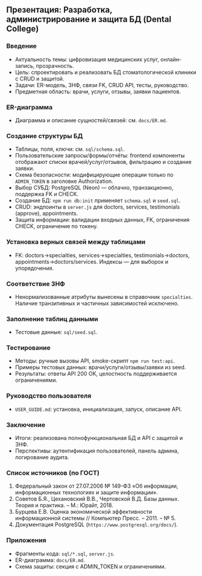 ## Презентация: Разработка, администрирование и защита БД (Dental College)

### Введение
- Актуальность темы: цифровизация медицинских услуг, онлайн-запись, прозрачность.
- Цель: спроектировать и реализовать БД стоматологической клиники с CRUD и защитой.
- Задачи: ER-модель, 3НФ, связи FK, CRUD API, тесты, руководство.
- Предметная область: врачи, услуги, отзывы, заявки пациентов.

### ER-диаграмма
- Диаграмма и описание сущностей/связей: см. `docs/ER.md`.

### Создание структуры БД
- Таблицы, поля, ключи: см. `sql/schema.sql`.
- Пользовательские запросы/формы/отчёты: frontend компоненты отображают списки врачей/услуг/отзывов, фильтрацию и создание заявки.
- Схема безопасности: модифицирующие операции только по `ADMIN_TOKEN` в заголовке Authorization.
- Выбор СУБД: PostgreSQL (Neon) — облачно, транзакционно, поддержка FK и CHECK.
- Создание БД: `npm run db:init` применяет `schema.sql` и `seed.sql`.
- CRUD: эндпоинты в `server.js` для doctors, services, testimonials (approve), appointments.
- Защита информации: валидации входных данных, FK, ограничения CHECK, ограничение по токену.

### Установка верных связей между таблицами
- FK: doctors→specialties, services→specialties, testimonials→doctors, appointments→doctors/services. Индексы — для выборок и упорядочения.

### Соответствие 3НФ
- Ненормализованные атрибуты вынесены в справочник `specialties`. Наличие транзитивных и частичных зависимостей исключено.

### Заполнение таблиц данными
- Тестовые данные: `sql/seed.sql`.

### Тестирование
- Методы: ручные вызовы API, smoke-скрипт `npm run test:api`.
- Примеры тестовых данных: врачи/услуги/отзывы/заявки из seed.
- Результаты: ответы API 200 OK, целостность поддерживается ограничениями.

### Руководство пользователя
- `USER_GUIDE.md`: установка, инициализация, запуск, описание API.

### Заключение
- Итоги: реализована полнофункциональная БД и API с защитой и 3НФ.
- Перспективы: аутентификация пользователей, панель админа, логирование аудита.

### Список источников (по ГОСТ)
1) Федеральный закон от 27.07.2006 № 149-ФЗ «Об информации, информационных технологиях и защите информации».
2) Советов Б.Я., Цехановский В.В., Чертовской В.Д. Базы данных. Теория и практика. – М.: Юрайт, 2018.
3) Бурцева Е.В. Оценка экономической эффективности информационной системы // Компьютер Пресс. – 2011. – № 5.
4) Документация PostgreSQL (`https://www.postgresql.org/docs/`).

### Приложения
- Фрагменты кода: `sql/*.sql`, `server.js`.
- ER-диаграмма: `docs/ER.md`.
- Схема защиты: секция с ADMIN_TOKEN и ограничениями.




